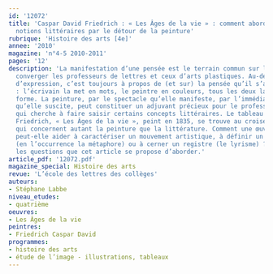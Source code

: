 ```yaml
---
id: '12072'
title: 'Caspar David Friedrich : « Les Âges de la vie » : comment aborder certaines
  notions littéraires par le détour de la peinture'
rubrique: 'Histoire des arts [4e]'
annee: '2010'
magazine: 'n°4-5 2010-2011'
pages: '12'
description: 'La manifestation d’une pensée est le terrain commun sur lequel peuvent
  converger les professeurs de lettres et ceux d’arts plastiques. Au-delà des modes
  d’expression, c’est toujours à propos de (et sur) la pensée qu’il s’agit de discourir
  : l’écrivain la met en mots, le peintre en couleurs, tous les deux la mettent en
  forme. La peinture, par le spectacle qu’elle manifeste, par l’immédiateté des révélations
  qu’elle suscite, peut constituer un adjuvant précieux pour le professeur de lettres
  qui cherche à faire saisir certains concepts littéraires. Le tableau de Caspar David
  Friedrich, « Les Âges de la vie », peint en 1835, se trouve au croisement d’interrogations
  qui concernent autant la peinture que la littérature. Comment une œuvre picturale
  peut-elle aider à caractériser un mouvement artistique, à définir un procédé stylistique
  (en l’occurrence la métaphore) ou à cerner un registre (le lyrisme) ? Telles sont
  les questions que cet article se propose d’aborder.'
article_pdf: '12072.pdf'
magazine_special: Histoire des arts
revue: 'L’école des lettres des collèges'
auteurs:
- Stéphane Labbe
niveau_etudes:
- quatrième
oeuvres:
- Les Âges de la vie
peintres:
- Friedrich Caspar David
programmes:
- histoire des arts
- étude de l’image - illustrations, tableaux
---
```

